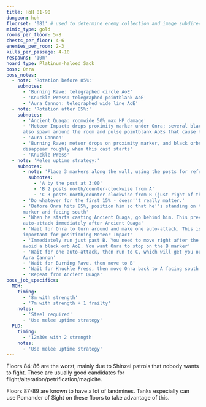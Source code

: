 ```yaml
---
title: HoH 81-90
dungeon: hoh
floorset: '081' # used to determine enemy collection and image subdirectory
mimic_type: gold
rooms_per_floor: 5-8
chests_per_floor: 4-6
enemies_per_room: 2-3
kills_per_passage: 4-10
respawns: '10m'
hoard_type: Platinum-haloed Sack
boss: Onra
boss_notes:
  - note: 'Rotation before 85%:'
    subnotes:
      - 'Burning Rave: telegraphed circle AoE'
      - 'Knuckle Press: telegraphed pointblank AoE'
      - 'Aura Cannon: telegraphed wide line AoE'
  - note: 'Rotation after 85%:'
    subnotes:
      - 'Ancient Quaga: roomwide 50% max HP damage'
      - 'Meteor Impact: drops proximity marker under Onra; several black orbs
      also spawn around the room and pulse pointblank AoEs that cause heavy'
      - 'Aura Cannon'
      - 'Burning Rave; meteor drops on proximity marker, and black orbs
      disappear roughly when this cast starts'
      - 'Knuckle Press'
  - note: 'Melee uptime strategy:'
    subnotes:
      - note: 'Place 3 markers along the wall, using the posts for reference:'
        subnotes:
          - 'A by the post at 3:00'
          - 'B 2 posts north/counter-clockwise from A'
          - 'C 3 posts north/counter-clockwise from B (just right of the exit)'
      - 'Do whatever for the first 15% - doesn''t really matter.'
      - 'Before Onra hits 85%, position him so that he''s standing on the A
      marker and facing south'
      - 'When he starts casting Ancient Quaga, go behind him. This prevents an
      auto-attack immediately after Ancient Quaga'
      - 'Wait for Onra to turn around and make one auto-attack. This is
      important for positioning Meteor Impact'
      - 'Immediately run just past B. You need to move right after the auto to
      avoid a black orb AoE. You want Onra to stop on the B marker'
      - 'Wait for one auto-attack, then run to C, which will get you out of
      Aura Cannon'
      - 'Wait for Burning Rave, then move to B'
      - 'Wait for Knuckle Press, then move Onra back to A facing south'
      - 'Repeat from Ancient Quaga'
boss_job_specifics:
  MCH:
    timing:
      - '8m with strength'
      - '7m with strength + 1 frailty'
    notes:
      - 'Steel required'
      - 'Use melee uptime strategy'
  PLD:
    timing:
      - '12m30s with 2 strength'
    notes:
      - 'Use melee uptime strategy'
---
```


Floors 84-86 are the worst, mainly due to Shinzei patrols that nobody wants to
fight. These are usually good candidates for
flight/alteration/petrification/magicite.

Floors 87-89 are known to have a lot of landmines. Tanks especially can use
Pomander of Sight on these floors to take advantage of this.
